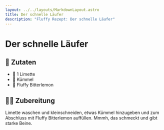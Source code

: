 ```yaml
---
layout: ../../layouts/MarkdownLayout.astro
title: Der schnelle Läufer
description: "Fluffy Rezept: Der schnelle Läufer"
---
```


# Der schnelle Läufer

## 🛒 Zutaten

- 🍋 1 Limette
- 🧂 Kümmel
- 🍋 Fluffy Bitterlemon

## 🧑‍🍳 Zubereitung

Limette waschen und kleinschneiden, etwas Kümmel hinzugeben und zum Abschluss mit Fluffy Bitterlemon auffüllen. Mmmh, das schmeckt und gibt starke Beine.
